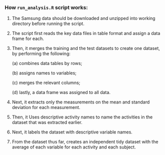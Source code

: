 ### How `run_analysis.R` script works:
1. The Samsung data should be downloaded and unzipped into working directory before running the script.
2. The script first reads the key data files in table format and assign a data frame for each.
3. Then, it merges the training and the test datasets to create one dataset, by performing the following:

    (a) combines data tables by rows; 
    
    (b) assigns names to variables; 
    
    (c) merges the relevant columns; 
    
    (d) lastly, a data frame was assigned to all data.
    
4. Next, it extracts only the measurements on the mean and standard deviation for each measurement.
5. Then, it Uses descriptive activity names to name the activities in the dataset that was extracted earlier.
6. Next, it labels the dataset with descriptive variable names.
7. From the dataset thus far, creates an independent tidy dataset with the average of each variable for each activity and each subject.
